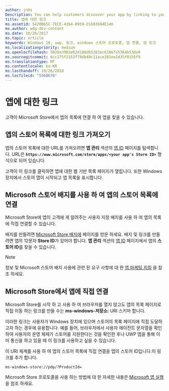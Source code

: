 ```yaml
---
author: jnHs
Description: You can help customers discover your app by linking to your app's listing in the Microsoft Store.
title: 앱에 대한 링크
ms.assetid: 5420B65C-7ECE-4364-8959-D1683684E146
ms.author: wdg-dev-content
ms.date: 10/26/2017
ms.topic: article
keywords: Windows 10, uwp, 링크, windows 스토어 프로토콜, 앱 연결, 앱 링크
ms.localizationpriority: medium
ms.openlocfilehash: 5028a3902e62d188db5283ec6186fe5364b53de0
ms.sourcegitcommit: 6cc275f2151f78db40c11ace381ee2d35f0155f9
ms.translationtype: MT
ms.contentlocale: ko-KR
ms.lasthandoff: 10/26/2018
ms.locfileid: "5568678"
---
```

# <a name="link-to-your-app"></a>앱에 대한 링크


고객이 Microsoft Store에서 앱의 목록에 연결 하 여 앱을 찾을 수 있습니다.

## <a name="getting-the-link-to-your-apps-store-listing"></a>앱의 스토어 목록에 대한 링크 가져오기

앱의 스토어 목록에 대한 URL를 가져오려면 **앱 관리** 섹션의 [앱 ID](view-app-identity-details.md) 페이지를 탐색합니다. URL은 **`https://www.microsoft.com/store/apps/<your app's Store ID>`** 형식으로 되어 있습니다.

고객이 이 링크를 클릭하면 앱에 대한 웹 기반 목록 페이지가 열립니다. 또한 Windows 장치에서 스토어 앱이 시작되고 앱 목록을 표시합니다.


## <a name="linking-to-your-apps-store-listing-with-the-microsoft-store-badge"></a>Microsoft 스토어 배지를 사용 하 여 앱의 스토어 목록에 연결

Microsoft Store에 앱이 고객에 게 알려주는 사용자 지정 배지를 사용 하 여 앱의 목록에 직접 연결할 수 있습니다.

배지를 만들려면 [Microsoft Store 배지에](http://go.microsoft.com/fwlink/p/?LinkID=534236) 페이지를 방문 하세요. 배지 및 링크를 만들려면 앱의 12문자 **Store ID**가 있어야 합니다. **앱 관리** 섹션의 [앱 ID](view-app-identity-details.md) 페이지에서 앱의 **스토어 ID**를 찾을 수 있습니다.

> [!NOTE]
> 정보 및 Microsoft 스토어 배지 사용에 관련 된 요구 사항에 대 한 [앱 마케팅 지침](app-marketing-guidelines.md) 을 참조 하세요.


## <a name="linking-directly-to-your-app-in-the-microsoft-store"></a>Microsoft Store에서 앱에 직접 연결

Microsoft Store를 시작 하 고 사용 하 여 브라우저를 열지 않고도 앱의 목록 페이지로 직접 이동 하는 링크를 만들 수는 **ms-windows-저장소:** URI 스키마 합니다.

이러한 링크는 사용자가 Windows 장치에 있으며 스토어의 목록 페이지에 직접 도달하고자 하는 경우에 유용합니다. 예를 들어, 브라우저에서 사용자 에이전트 문자열을 확인하여 사용자의 운영 체제가 스토어를 지원한다는 것을 확인한 후나 UWP 앱을 통해 이미 통신을 하고 있을 때 이 링크를 사용하고 싶을 수 있습니다.

이 URI 체계를 사용 하 여 앱의 스토어 목록에 직접 연결을 앱의 스토어 ID입니다.이 링크를 추가 합니다.

`ms-windows-store://pdp/?ProductId=`

Microsoft Store 프로토콜을 사용 하는 방법에 대 한 자세한 내용은 [Microsoft 앱 실행](../launch-resume/launch-store-app.md)을 참조 하세요.

 

 




